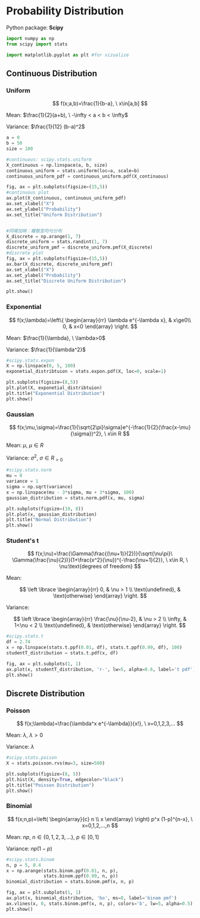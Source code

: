 # Probability Distribution

Python package: **Scipy**

```python
import numpy as np
from scipy import stats

import matplotlib.pyplot as plt #for vizualize
```



## Continuous Distribution

### Uniform

$$
f(x;a,b)=\frac{1}{b-a}, \ x\in[a,b]
$$

Mean: $\frac{1}{2}(a+b), \ -\infty < a < b < \infty$

Variance: $\frac{1}{12} (b-a)^2$

```python
a = 0
b = 50
size = 100

#continuous: scipy.stats.uniform
X_continuous = np.linspace(a, b, size)
continuous_uniform = stats.uniform(loc=a, scale=b)
continuous_uniform_pdf = continuous_uniform.pdf(X_continuous)

fig, ax = plt.subplots(figsize=(15,5))
#continuous plot
ax.plot(X_continuous, continuous_uniform_pdf)
ax.set_xlabel("X")
ax.set_ylabel("Probability")
ax.set_title("Uniform Distribution")


#同場加映：離散型均勻分布
X_discrete = np.arange(1, 7)
discrete_uniform = stats.randint(1, 7)
discrete_uniform_pmf = discrete_uniform.pmf(X_discrete)
#discrete plot
fig, ax = plt.subplots(figsize=(15,5))
ax.bar(X_discrete, discrete_uniform_pmf)
ax.set_xlabel("X")
ax.set_ylabel("Probability")
ax.set_title("Discrete Uniform Distribution")

plt.show()
```

### Exponential

$$
f(x;\lambda)=\left\{
\begin{array}{rr}
\lambda e^{-\lambda x}, & x\ge0\\
0, & x<0
\end{array} 
\right.
$$

Mean: $\frac{1}{\lambda}, \ \lambda>0$

Variance: $\frac{1}{\lambda^2}$

```python
#scipy.stats.expon
X = np.linspace(0, 5, 100)
exponetial_distribtuion = stats.expon.pdf(X, loc=0, scale=1)

plt.subplots(figsize=(8,5))
plt.plot(X, exponetial_distribtuion)
plt.title("Exponential Distribution")
plt.show()
```



### Gaussian

$$
f(x;\mu,\sigma)=\frac{1}{\sqrt{2\pi}\sigma}e^{-\frac{1}{2}(\frac{x-\mu}{\sigma})^2}, \ x\in R
$$

Mean: $\mu, \ \mu \in R$

Variance: $\sigma^2, \ \sigma \in R_{>0}$

```python
#scipy.stats.norm
mu = 0
variance = 1
sigma = np.sqrt(variance)
x = np.linspace(mu - 3*sigma, mu + 3*sigma, 100)
gaussian_distribution = stats.norm.pdf(x, mu, sigma)

plt.subplots(figsize=(10, 8))
plt.plot(x, gaussian_distribution)
plt.title("Normal Distribution")
plt.show()
```

### Student's t

$$
f(x;\nu)=\frac{\Gamma(\frac{(\nu+1)}{2})}{\sqrt{\nu\pi}\ \Gamma(\frac{\nu}{2})}(1+\frac{x^2}{\nu})^{-\frac{\nu+1}{2}}, \ x\in R, \ \nu:\text{degrees of freedom}
$$

Mean: 

$$
\left \lbrace
\begin{array}{rr}
0, & \nu > 1 \\
\text{undefined}, & \text{otherwise}
\end{array}
\right.
$$

Variance: 

$$
\left \lbrace
\begin{array}{rr}
\frac{\nu}{\nu-2}, & \nu > 2 \\
\infty, & 1<\nu < 2 \\
\text{undefined}, & \text{otherwise}
\end{array}
\right.
$$

```python
#scipy.stats.t
df = 2.74
x = np.linspace(stats.t.ppf(0.01, df), stats.t.ppf(0.99, df), 100)
studentT_distribution = stats.t.pdf(x, df)

fig, ax = plt.subplots(1, 1)
ax.plot(x, studentT_distribution, 'r-', lw=5, alpha=0.6, label='t pdf')
plt.show()
```



## Discrete Distribution

### Poisson

$$
f(x;\lambda)=\frac{\lambda^x e^{-\lambda}}{x!}, \ x=0,1,2,3,...
$$

Mean: $\lambda, \ \lambda>0$

Variance: $\lambda$

```python
#scipy.stats.poison
X = stats.poisson.rvs(mu=3, size=500)

plt.subplots(figsize=(8, 5))
plt.hist(X, density=True, edgecolor="black")
plt.title("Poisson Distribution")
plt.show()
```

### Binomial

$$
f(x;n,p)=\left(
\begin{array}{c}
n \\
x
\end{array} 
\right) p^x (1-p)^{n-x}, \ x=0,1,2,...,n
$$

Mean: $n p, \ n \in \{0,1,2,3,... \}, \ p \in [0,1]$

Variance: $n p (1-p)$

```python
#scipy.stats.binom
n, p = 5, 0.4
x = np.arange(stats.binom.ppf(0.01, n, p),
              stats.binom.ppf(0.99, n, p))
binomial_distribution = stats.binom.pmf(x, n, p)

fig, ax = plt.subplots(1, 1)
ax.plot(x, binomial_distribution, 'bo', ms=8, label='binom pmf')
ax.vlines(x, 0, stats.binom.pmf(x, n, p), colors='b', lw=5, alpha=0.5)
plt.show()
```

